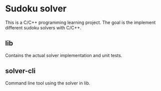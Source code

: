 # Sudoku solver

This is a C/C++ programming learning project.
The goal is the implement different sudoku solvers with C/C++.

## lib

Contains the actual solver implementation and unit tests.

## solver-cli

Command line tool using the solver in lib.

